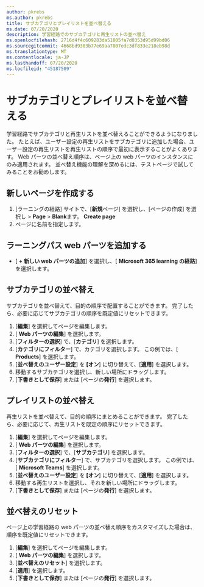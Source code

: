 ```yaml
---
author: pkrebs
ms.author: pkrebs
title: サブカテゴリとプレイリストを並べ替える
ms.date: 07/20/2020
description: 学習経路でのサブカテゴリと再生リストの並べ替え
ms.openlocfilehash: 2716d4f4c609283da51805fa7d0353d95d99bd06
ms.sourcegitcommit: 4668bd9303b77e69aa7807edc3df833e218eb98d
ms.translationtype: MT
ms.contentlocale: ja-JP
ms.lasthandoff: 07/20/2020
ms.locfileid: "45187509"
---
```

# <a name="sort-subcategories-and-playlists"></a>サブカテゴリとプレイリストを並べ替える

学習経路でサブカテゴリと再生リストを並べ替えることができるようになりました。 たとえば、ユーザー設定の再生リストをサブカテゴリに追加した場合、ユーザー設定の再生リストを再生リストの順序で最初に表示することがよくあります。 Web パーツの並べ替え順序は、ページ上の web パーツのインスタンスにのみ適用されます。 並べ替え機能の理解を深めるには、テストページで試してみることをお勧めします。 

## <a name="create-a-new-page"></a>新しいページを作成する
1. [ラーニングの経路] サイトで、[**新規**ページ] を選択し、[ページの作成] を選択し  >  **Page**  >  **Blank**ます。 **Create page**
2. ページに名前を指定します。

## <a name="add-the-learning-pathways-web-part"></a>ラーニングパス web パーツを追加する
- [ **+ 新しい web パーツの追加**] を選択し、[ **Microsoft 365 learning の経路**] を選択します。
 
## <a name="sort-subcategories"></a>サブカテゴリの並べ替え
サブカテゴリを並べ替えて、目的の順序で配置することができます。 完了したら、必要に応じてサブカテゴリの順序を既定値にリセットできます。  
1. [**編集**] を選択してページを編集します。
2. [ **Web パーツの編集**] を選択します。
3. [**フィルターの選択**] で、[**カテゴリ**] を選択します。 
4. [**カテゴリにフィルター**] で、カテゴリを選択します。 この例では、[ **Products**] を選択します。 
5. [**並べ替えのユーザー設定**] を **[オン**] に切り替えて、[**適用**] を選択します。 
6. 移動するサブカテゴリを選択し、新しい場所にドラッグします。 
7. [**下書きとして保存**] または [ページの**発行**] を選択します。 

## <a name="sort-playlists"></a>プレイリストの並べ替え
再生リストを並べ替えて、目的の順序にまとめることができます。 完了したら、必要に応じて、再生リストを既定の順序にリセットできます。  
1. [**編集**] を選択してページを編集します。
2. [ **Web パーツの編集**] を選択します。
3. [**フィルターの選択**] で、[**サブカテゴリ**] を選択します。 
4. [**サブカテゴリにフィルター**] で、サブカテゴリを選択します。 この例では、[ **Microsoft Teams**] を選択します。
5. [**並べ替えのユーザー設定**] を **[オン**] に切り替えて、[**適用**] を選択します。 
6. 移動する再生リストを選択し、それを新しい場所にドラッグします。 
7. [**下書きとして保存**] または [ページの**発行**] を選択します。 

## <a name="reset-sort"></a>並べ替えのリセット
ページ上の学習経路の web パーツの並べ替え順序をカスタマイズした場合は、順序を既定値にリセットできます。  
1. [**編集**] を選択してページを編集します。
2. [ **Web パーツの編集**] を選択します。
3. [**並べ替えのリセット**] を選択します。 
4. [**適用**] を選択します。 
5. [**下書きとして保存**] または [ページの**発行**] を選択します。 

